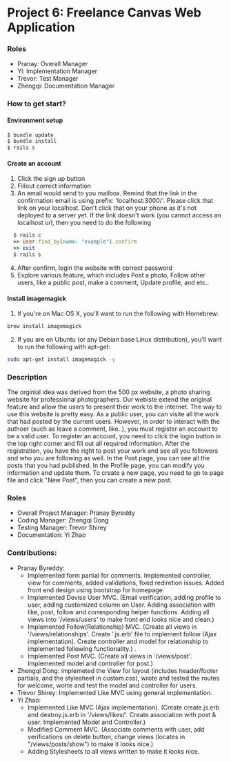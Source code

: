 # Project 6: Freelance Canvas Web Application

### Roles 
   - Pranay: Overall Manager
   - Yi: Implementation Manager 
   - Trevor: Test Manager 
   - Zhengqi: Documentation Manager 

### How to get start?

#### Environment setup
```ruby
$ bundle update 
$ bundle install
$ rails s
```

#### Create an account
1. Click the sign up button 
2. Fillout correct information 
3. An email would send to you mailbox. Remind that the link in the confirmation email is using prefix: 'localhost:3000/'. Please click that link on your localhost. Don't click that on your phone as it's not deployed to a server yet. If the link doesn't work (you cannot access an localhost url, then you need to do the following
```ruby
  $ rails c 
  >> User.find_by(name: "example").confirm
  >> exit
  $ rails s
```
4. After confirm, login the website with correct password
5. Explore various feature, which includes Post a photo, Follow other users, like a public post, make a comment, Update profile, and etc..

#### Install imagemagick

1. If you're on Mac OS X, you'll want to run the following with Homebrew:
```bash
brew install imagemagick
```

2. If you are on Ubuntu (or any Debian base Linux distribution), you'll want to run the following with apt-get:
```bash
sudo apt-get install imagemagick -y
```


### Description

The orginial idea was derived from the 500 px website, a photo sharing website for professional photographers. Our webiste extend the original feature and allow the users to present their work to the internet. The way to use this website is pretty easy. As a public user, you can visite all the work that had posted by the current users. However, in order to interact with the authoer (such as leave a comment, like..), you must register an account to be a valid user. To register an account, you need to click the login button in the top right corner and fill out all required information. After the registration, you have the right to post your work and see all you followers and who you are following as well. In the Post page, you can see all the posts that you had published. In the Profile page, you can modify you information and update them. To create a new page, you need to go to page file and click "New Post", then you can create a new post. 

### Roles

* Overall Project Manager: Pranay Byreddy
* Coding Manager: Zhengqi Dong 
* Testing Manager: Trevor Shirey
* Documentation: Yi Zhao

### Contributions: 

* Pranay Byreddy:
   - Implemented form partial for comments. Implemented controller, view for comments, added validations, fixed rediretion issues. Added front end design using bootstrap for homepage.
   - Implemented Devise User MVC. (Email verification, adding profile to user, adding customized column on User. Adding association with like, post, follow and corresponding helper functions. Adding all views into '/views/users' to make front end looks nice and clean.)
   - Implemented Follow(Relationship) MVC. (Create all views in '/views/relationships'. Create '.js.erb' file to implement follow (Ajax implementation). Create controller and model for relationship to implemented following functionality.) . 
   - Implemented Post MVC. (Create all views in '/views/post'. Implemented model and controller for post.)
* Zhengqi Dong: implemeted the View for layout (includes header/footer partials, and the stylesheet in custom.css), wrote and tested the routes for welcome, worte and test the model and controller for users.
* Trevor Shirey: Implemented Like MVC using general implementation. 
* Yi Zhao: 
   - Implemented Like MVC (Ajax implementation). (Create create.js.erb and destroy.js.erb in '/views/likes/'. Create association with post & user. Implemented Model and Controller.)
   - Modified Comment MVC. (Associate comments with user, add verifications on delete button, change views (locates in "/views/posts/show") to make it looks nice.)
   - Adding Stylesheets to all views written to make it looks nice.



